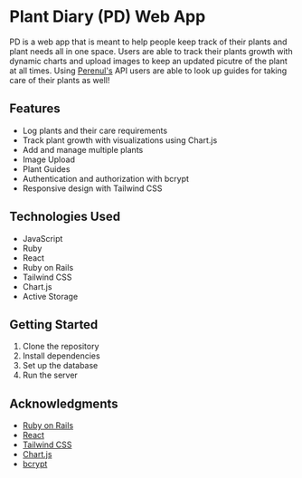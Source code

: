 # Plant Diary (PD) Web App

PD is a web app that is meant to help people keep track of their plants and plant needs all in one space. Users are able to track their plants growth with dynamic charts and upload images to keep an updated picutre of the plant at all times. Using [Perenul's](https://perenual.com/docs/api) API users are able to look up guides for taking care of their plants as well!

## Features

- Log plants and their care requirements
- Track plant growth with visualizations using Chart.js
- Add and manage multiple plants
- Image Upload
- Plant Guides
- Authentication and authorization with bcrypt
- Responsive design with Tailwind CSS

## Technologies Used

- JavaScript
- Ruby
- React
- Ruby on Rails
- Tailwind CSS
- Chart.js
- Active Storage

## Getting Started

1. Clone the repository
2. Install dependencies
3. Set up the database
4. Run the server

## Acknowledgments

- [Ruby on Rails](https://rubyonrails.org/)
- [React](https://reactjs.org/)
- [Tailwind CSS](https://tailwindcss.com/)
- [Chart.js](https://www.chartjs.org/)
- [bcrypt](https://github.com/codahale/bcrypt-ruby)